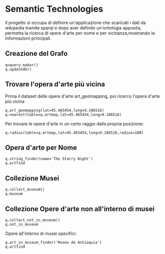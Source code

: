 # Semantic Technologies

Il progetto si occupa di definire un'applicazione che scaricati i dati da wikipedia tramite sparql e dopo aver definito un'ontologia apposita, permetta la ricerca di opere d'arte per nome e per vicinanza,mostrando le informazioni principali.

## Creazione del Grafo

```
q=query_maker()
q.updatedb()
```

## Trovare l'opera d'arte più vicina

Prima il dataset delle opere d'arte art_geomapping, poi ricerco l'opera d'arte più vicina
```
q.art_geomapping(lat=45.465454,long=9.186516)
q.nearest(table=q.artmap,lat=45.465454,long=9.186516)
```

Per trovare le opere d'arte in un certo raggio dalla propria posizione:
```
q.radius(table=q.artmap,lat=45.465454,long=9.186516,radius=100)
```

## Opera d'arte per Nome
```
q.string_finder(name='The Starry Night')
q.artfind
```
## Collezione Musei
```
q.collect_museum()
q.museum
```
## Collezione Opere d'arte non all'interno di musei
```
q.collect_not_in_museum()
q.not_in_museum
```
Opere all'interno di musei specifici:
```
q.art_in_museum_finder('Museo de Antioquia')
q.artfind
```
